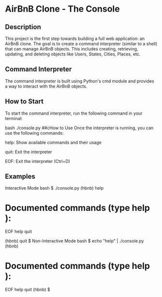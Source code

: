 # AirBnB Clone - The Console
## Description
This project is the first step towards building a full web application: an AirBnB clone. The goal is to create a command interpreter (similar to a shell) that can manage AirBnB objects. This includes creating, retrieving, updating, and deleting objects like Users, States, Cities, Places, etc.

## Command Interpreter
The command interpreter is built using Python's cmd module and provides a way to interact with the AirBnB objects.

## How to Start
To start the command interpreter, run the following command in your terminal:

bash
./console.py
##cHow to Use
Once the interpreter is running, you can use the following commands:

help: Show available commands and their usage

quit: Exit the interpreter

EOF: Exit the interpreter (Ctrl+D)

## Examples
Interactive Mode
bash
$ ./console.py
(hbnb) help

Documented commands (type help <topic>):
========================================
EOF  help  quit

(hbnb) quit
$
Non-Interactive Mode
bash
$ echo "help" | ./console.py
(hbnb)

Documented commands (type help <topic>):
========================================
EOF  help  quit
(hbnb) 
$
